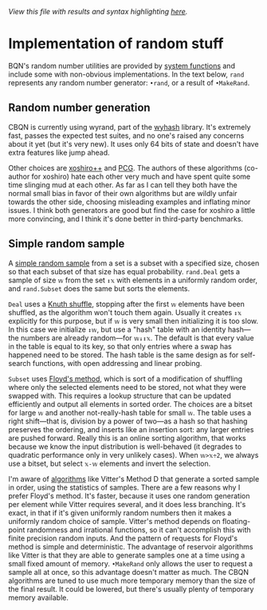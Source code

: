 *View this file with results and syntax highlighting [here](https://mlochbaum.github.io/BQN/implementation/primitive/random.html).*

# Implementation of random stuff

BQN's random number utilities are provided by [system functions](../../spec/system.md#random-generation) and include some with non-obvious implementations. In the text below, `rand` represents any random number generator: `•rand`, or a result of `•MakeRand`.

## Random number generation

CBQN is currently using wyrand, part of the [wyhash](https://github.com/wangyi-fudan/wyhash) library. It's extremely fast, passes the expected test suites, and no one's raised any concerns about it yet (but it's very new). It uses only 64 bits of state and doesn't have extra features like jump ahead.

Other choices are [xoshiro++](https://prng.di.unimi.it/) and [PCG](https://www.pcg-random.org/). The authors of these algorithms (co-author for xoshiro) hate each other very much and have spent quite some time slinging mud at each other. As far as I can tell they both have the normal small bias in favor of their own algorithms but are wildly unfair towards the other side, choosing misleading examples and inflating minor issues. I think both generators are good but find the case for xoshiro a little more convincing, and I think it's done better in third-party benchmarks.

## Simple random sample

A [simple random sample](https://en.wikipedia.org/wiki/Simple_random_sample) from a set is a subset with a specified size, chosen so that each subset of that size has equal probability. `rand.Deal` gets a sample of size `𝕨` from the set `↕𝕩` with elements in a uniformly random order, and `rand.Subset` does the same but sorts the elements.

`Deal` uses a [Knuth shuffle](https://en.wikipedia.org/wiki/Fisher%E2%80%93Yates_shuffle), stopping after the first `𝕨` elements have been shuffled, as the algorithm won't touch them again. Usually it creates `↕𝕩` explicitly for this purpose, but if `𝕨` is very small then initializing it is too slow. In this case we initialize `↕𝕨`, but use a "hash" table with an identity hash—the numbers are already random—for `𝕨↓↕𝕩`. The default is that every value in the table is equal to its key, so that only entries where a swap has happened need to be stored. The hash table is the same design as for self-search functions, with open addressing and linear probing.

`Subset` uses [Floyd's method](https://math.stackexchange.com/questions/178690/whats-the-proof-of-correctness-for-robert-floyds-algorithm-for-selecting-a-sin), which is sort of a modification of shuffling where only the selected elements need to be stored, not what they were swapped with. This requires a lookup structure that can be updated efficiently and output all elements in sorted order. The choices are a bitset for large `𝕨` and another not-really-hash table for small `𝕨`. The table uses a right shift—that is, division by a power of two—as a hash so that hashing preserves the ordering, and inserts like an insertion sort: any larger entries are pushed forward. Really this is an online sorting algorithm, that works because we know the input distribution is well-behaved (it degrades to quadratic performance only in very unlikely cases). When `𝕨>𝕩÷2`, we always use a bitset, but select `𝕩-𝕨` elements and invert the selection.

I'm aware of [algorithms](https://richardstartin.github.io/posts/reservoir-sampling) like Vitter's Method D that generate a sorted sample in order, using the statistics of samples. There are a few reasons why I prefer Floyd's method. It's faster, because it uses one random generation per element while Vitter requires several, and it does less branching. It's exact, in that if it's given uniformly random numbers then it makes a uniformly random choice of sample. Vitter's method depends on floating-point randomness and irrational functions, so it can't accomplish this with finite precision random inputs. And the pattern of requests for Floyd's method is simple and deterministic. The advantage of reservoir algorithms like Vitter is that they are able to generate samples one at a time using a small fixed amount of memory. `•MakeRand` only allows the user to request a sample all at once, so this advantage doesn't matter as much. The CBQN algorithms are tuned to use much more temporary memory than the size of the final result. It could be lowered, but there's usually plenty of temporary memory available.
